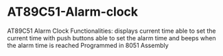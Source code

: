 # AT89C51-Alarm-clock
AT89C51 Alarm Clock 
Functionalities:
displays current time
able to set the current time with push buttons
able to set the alarm time and beeps when the alarm time is reached
Programmed in 8051 Assembly
